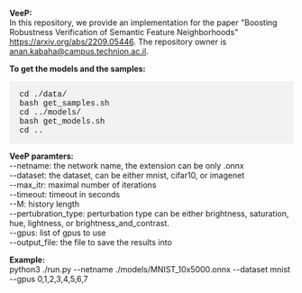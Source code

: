 <strong>VeeP:</strong><br />
In this repository, we provide an implementation for the paper "Boosting Robustness Verification of Semantic Feature Neighborhoods" https://arxiv.org/abs/2209.05446. The repository owner is anan.kabaha@campus.technion.ac.il. 

<strong>To get the models and the samples:</strong><br />

<div style="background-color: #f2f2f2; padding: 1px;">
  <pre style="font-family: 'Courier New', monospace; font-size: 14px;">
  cd ./data/
  bash get_samples.sh
  cd ../models/
  bash get_models.sh
  cd ..
</pre>
</div>

<strong>VeeP paramters:</strong><br />
--netname: the network name, the extension can be only .onnx<br />
--dataset: the dataset, can be either mnist, cifar10, or imagenet<br />
--max_itr: maximal number of iterations<br />
--timeout: timeout in seconds<br />
--M: history length<br />
--pertubration_type: perturbation type can be either brightness, saturation, hue, lightness, or brightness_and_contrast.<br />
--gpus: list of gpus to use<br />
--output_file: the file to save the results into<br />

<strong>Example:</strong><br />
python3 ./run.py --netname ./models/MNIST_10x5000.onnx --dataset mnist --gpus 0,1,2,3,4,5,6,7 
